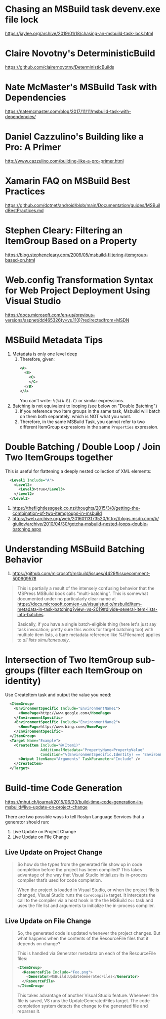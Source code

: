 # Chasing an MSBuild task devenv.exe file lock
https://jaylee.org/archive/2019/01/18/chasing-an-msbuild-task-lock.html

# Claire Novotny's DeterministicBuild

https://github.com/clairernovotny/DeterministicBuilds

# Nate McMaster's MSBuild Task with Dependencies

https://natemcmaster.com/blog/2017/11/11/msbuild-task-with-dependencies/

# Daniel Cazzulino's Building like a Pro: A Primer

http://www.cazzulino.com/building-like-a-pro-primer.html

# Xamarin FAQ on MSBuild Best Practices

https://github.com/dotnet/android/blob/main/Documentation/guides/MSBuildBestPractices.md

# Stephen Cleary: Filtering an ItemGroup Based on a Property

https://blog.stephencleary.com/2009/05/msbuild-filtering-itemgroup-based-on.html

# Web.config Transformation Syntax for Web Project Deployment Using Visual Studio
https://docs.microsoft.com/en-us/previous-versions/aspnet/dd465326(v=vs.110)?redirectedfrom=MSDN

# MSBuild Metadata Tips

1. Metadata is only one level deep
    1. Therefore, given:
        ```xml
        <A>
          <B>
            <C>
            </C>
          </B>
        </A>
        ```
        You can't write: `%(%(A.B).C)` or similar expressions.
2. Batching is not equivalent to looping (see below on "Double Batching")
   1. If you reference two Item groups in the same task, Msbuild will batch on them both separately. which is NOT what you want.
   2. Therefore, in the same MSBuild Task, you cannot refer to two different ItemGroup expressions in the same `Properties` expression.

# Double Batching / Double Loop / Join Two ItemGroups together
This is useful for flattening a deeply nested collection of XML elements:
```xml
  <Level1 Include="A">
    <Level2>
      <Level3>true</Level3>
    </Level2>
  </Level1>
```

1. https://theflightlessgeek.co.nz/thoughts/2015/3/8/getting-the-combination-of-two-itemgroups-in-msbuild
2. https://web.archive.org/web/20160113173520/http://blogs.msdn.com/b/giuliov/archive/2010/04/30/gotcha-msbuild-nested-loops-double-batching.aspx

# Understanding MSBuild Batching Behavior

1. https://github.com/microsoft/msbuild/issues/4429#issuecomment-500609578

> This is partially a result of the intensely confusing behavior that the MSPress MSBuild book calls "multi-batching". This is somewhat documented under no particularly clear name at https://docs.microsoft.com/en-us/visualstudio/msbuild/item-metadata-in-task-batching?view=vs-2019#divide-several-item-lists-into-batches.
> 
> Basically, if you have a single batch-eligible thing (here let's just say task invocation; pretty sure this works for target batching too) with multiple item lists, a bare metadata reference like %(Filename) applies to _all lists simultaneously_.

# Intersection of Two ItemGroup sub-groups (filter each ItemGroup on identity)
Use CreateItem task and output the value you need:

```xml
  <ItemGroup>
    <EnvironmentSpecific Include="EnvironmentName1">
      <HomePage>http://www.google.com</HomePage>
    </EnvironmentSpecific>
    <EnvironmentSpecific Include="EnvironmentName2">
      <HomePage>http://www.bing.com</HomePage>
    </EnvironmentSpecific>
  </ItemGroup>
  <Target Name="Example">
    <CreateItem Include="@(Item1)" 
                AdditionalMetadata="PropertyName=PropertyValue" 
                Condition="%(EnvironmentSpecific.Identity) == 'EnvironmentName1'">
      <Output ItemName="Arguments" TaskParameter="Include" />
    </CreateItem>
  </Target>
```

# Build-time Code Generation

https://mhut.ch/journal/2015/06/30/build-time-code-generation-in-msbuild#live-update-on-project-change

There are two possible ways to tell Roslyn Language Services that a generator should run:

1. Live Update on Project Change
2. Live Update on File Change

## Live Update on Project Change
> So how do the types from the generated file show up in code completion before the project has been compiled? This takes advantage of the way that Visual Studio initializes its in-process compiler that’s used for code completion.
> 
> When the project is loaded in Visual Studio, or when the project file is changed, Visual Studio runs the `CoreCompile` target. It intercepts the call to the compiler via a host hook in the the MSBuild `Csc` task and uses the file list and arguments to initialize the in-process compiler.

## Live Update on File Change

> So, the generated code is updated whenever the project changes. But what happens when the contents of the ResourceFile files that it depends on change?
> 
> This is handled via Generator metadata on each of the ResourceFile files:
> 
> ```xml
> <ItemGroup>
>   <ResourceFile Include="Foo.png">
>     <Generator>MSBuild:UpdateGeneratedFiles</Generator>
>   </ResourceFile>
> </ItemGroup>
> ```
> 
> This takes advantage of another Visual Studio feature. Whenever the file is saved, VS runs the UpdateGeneratedFiles target. The code completion system detects the change to the generated file and reparses it.
